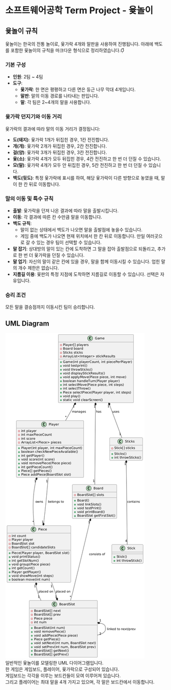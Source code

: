 # 소프트웨어공학 Term Project - 윷놀이

## 윷놀이 규칙
윷놀이는 한국의 전통 놀이로, 윷가락 4개와 말판을 사용하여 진행됩니다. 아래에 백도를 포함한 윷놀이의 규칙을 마크다운 형식으로 정리하였습니다.

### 기본 구성

- **인원**: 2팀 ~ 4팀
- **도구**:
    - **윷가락**: 한 면은 평평하고 다른 면은 둥근 나무 막대 4개입니다. 
    - **말판**: 말의 이동 경로를 나타내는 판입니다. 
    - **말**: 각 팀은 2~4개의 말을 사용합니다. 

### 윷가락 던지기와 이동 거리

윷가락의 결과에 따라 말의 이동 거리가 결정됩니다:

- **도(돼지)**: 윷가락 1개가 뒤집힌 경우, 1칸 전진합니다. 
- **개(개)**: 윷가락 2개가 뒤집힌 경우, 2칸 전진합니다.
- **걸(양)**: 윷가락 3개가 뒤집힌 경우, 3칸 전진합니다.
- **윷(소)**: 윷가락 4개가 모두 뒤집힌 경우, 4칸 전진하고 한 번 더 던질 수 있습니다.
- **모(말)**: 윷가락 4개가 모두 안 뒤집힌 경우, 5칸 전진하고 한 번 더 던질 수 있습니다. 
- **백도(뒷도)**: 특정 윷가락에 표시를 하여, 해당 윷가락이 다른 방향으로 놓였을 때, 말이 한 칸 뒤로 이동합니다.  

### 말의 이동 및 특수 규칙

- **출발**: 윷가락을 던져 나온 결과에 따라 말을 출발시킵니다. 
- **이동**: 각 결과에 따른 칸 수만큼 말을 이동합니다. 
- **백도 규칙**:
    - 말이 없는 상태에서 백도가 나오면 말을 출발점에 놓을수 있습니다. 
    - 게임 중에 백도가 나오면 현재 위치에서 한 칸 뒤로 이동합니다. 만일 여러곳으로 갈 수 있는 경우 팀이 선택할 수 있습니다.
- **말 잡기**: 상대방의 말이 있는 칸에 도착하면 그 말을 잡아 출발점으로 되돌리고, 추가로 한 번 더 윷가락을 던질 수 있습니다.
- **말 업기**: 자신의 말이 같은 칸에 있을 경우, 말을 함께 이동시킬 수 있습니다. 업힌 말의 개수 제한은 없습니다. 
- **지름길 이용**: 윷판의 특정 지점에 도착하면 지름길로 이동할 수 있습니다. 선택은 자유입니다. 

### 승리 조건

모든 말을 결승점까지 이동시킨 팀이 승리합니다. 

## UML Diagram
![UML Diagram](UMLDiagram.png)    
일반적인 윷놀이를 모델링한 UML 다이어그램입니다.     
한 게임은 게임보드, 플레이어, 윷가락으로 구성되어 있습니다.    
게임보드는 각각을 이루는 보드칸들이 모여 이루어져 있습니다.    
그리고 플레이어는 최대 말을 4개 가지고 있으며, 각 말은 보드칸에서 이동합니다.   